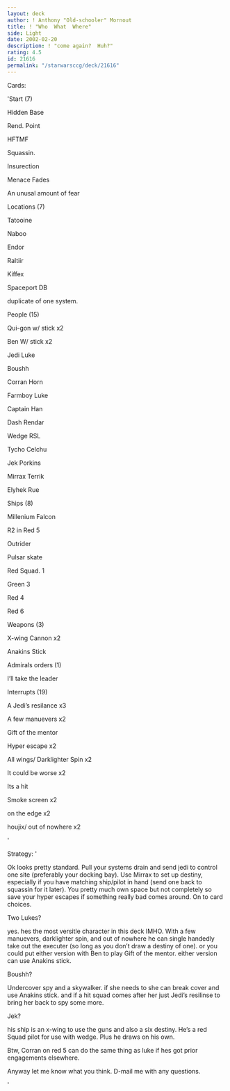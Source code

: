 ```yaml
---
layout: deck
author: ! Anthony "Old-schooler" Mornout
title: ! "Who  What  Where"
side: Light
date: 2002-02-20
description: ! "come again?  Huh?"
rating: 4.5
id: 21616
permalink: "/starwarsccg/deck/21616"
---
```

Cards: 

'Start (7)

Hidden Base

Rend. Point

HFTMF

Squassin.

Insurection

Menace Fades

An unusal amount of fear


Locations (7)

Tatooine

Naboo

Endor

Raltiir

Kiffex

Spaceport DB

duplicate of one system.


People (15)

Qui-gon w/ stick x2

Ben W/ stick x2

Jedi Luke

Boushh

Corran Horn

Farmboy Luke

Captain Han

Dash Rendar

Wedge RSL

Tycho Celchu

Jek Porkins

Mirrax Terrik

Elyhek Rue


Ships  (8)

Millenium Falcon

R2 in Red 5

Outrider

Pulsar skate

Red Squad. 1 

Green 3

Red 4

Red 6


Weapons (3)

X-wing Cannon x2

Anakins Stick


Admirals orders (1)

I’ll take the leader


Interrupts (19)

A Jedi’s resilance x3

A few manuevers x2

Gift of the mentor

Hyper escape x2

All wings/ Darklighter Spin x2

It could be worse x2

Its a hit

Smoke screen x2

on the edge x2

houjix/ out of nowhere x2





'

Strategy: '

Ok looks pretty standard.  Pull your systems drain and send jedi to control one site (preferably your docking bay).  Use Mirrax to set up destiny,  especially if you have matching ship/pilot in hand (send one back to squassin for it later).  You pretty much own space but not completely so save your hyper escapes if something really bad comes around.  On to card choices.


Two Lukes? 

yes.  hes the most versitle character in this deck IMHO.  With a few manuevers, darklighter spin, and out of nowhere he can single handedly take out the executer (so long as you don’t draw a destiny of one).  or you could put either version with Ben to play Gift of the mentor.  either version can use Anakins stick.


Boushh?  

Undercover spy and a skywalker.  if she needs to she can break cover and use Anakins stick.  and if a hit squad comes after her just Jedi’s resilinse to bring her back to spy some more.


Jek?  

his ship is an x-wing to use the guns and also a six destiny.  He’s a red Squad pilot for use with wedge. Plus he draws on his own.  


Btw, Corran on red 5 can do the same thing as luke if hes got prior engagements elsewhere.


Anyway let me know what you think.  D-mail me with any questions.

'
